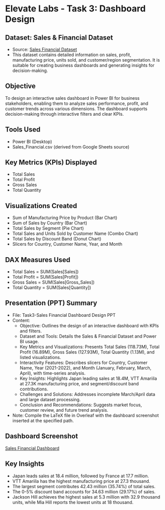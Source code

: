 # Elevate Labs - Task 3: Dashboard Design

## Dataset: Sales & Financial Dataset
- Source: [Sales Financial Dataset](https://docs.google.com/spreadsheets/d/1to3LFd9oPVt--ruuxmVcOGLnDpuGS16-/edit?gid=437804108#gid=437804108)
- This dataset contains detailed information on sales, profit, manufacturing price, units sold, and customer/region segmentation. It is suitable for creating business dashboards and generating insights for decision-making.

## Objective
To design an interactive sales dashboard in Power BI for business stakeholders, enabling them to analyze sales performance, profit, and customer trends across various dimensions. The dashboard supports decision-making through interactive filters and clear KPIs.

## Tools Used
- Power BI (Desktop)
- Sales_Financial.csv (derived from Google Sheets source)

## Key Metrics (KPIs) Displayed
- Total Sales
- Total Profit
- Gross Sales
- Total Quantity

## Visualizations Created
- Sum of Manufacturing Price by Product (Bar Chart)
- Sum of Sales by Country (Bar Chart)
- Total Sales by Segment (Pie Chart)
- Total Sales and Units Sold by Customer Name (Combo Chart)
- Total Sales by Discount Band (Donut Chart)
- Slicers for Country, Customer Name, Year, and Month

## DAX Measures Used
- Total Sales = SUM(Sales[Sales])
- Total Profit = SUM(Sales[Profit])
- Gross Sales = SUM(Sales[Gross_Sales])
- Total Quantity = SUM(Sales[Quantity])

## Presentation (PPT) Summary
- File: Task3-Sales Financial Dashboard Design PPT
- Content:
  - Objective: Outlines the design of an interactive dashboard with KPIs and filters.
  - Dataset and Tools: Details the Sales & Financial Dataset and Power BI usage.
  - Key Metrics and Visualizations: Presents Total Sales (118.73M), Total Profit (16.89M), Gross Sales (127.93M), Total Quantity (1.13M), and listed visualizations.
  - Interactivity Features: Describes slicers for Country, Customer Name, Year (2021-2022), and Month (January, February, March, April), with time-series analysis.
  - Key Insights: Highlights Japan leading sales at 18.4M, VTT Amariila at 27.3K manufacturing price, and segment/discount band contributions.
  - Challenges and Solutions: Addresses incomplete March/April data and large dataset processing.
  - Conclusion and Recommendations: Suggests market focus, customer review, and future trend analysis.
- Note: Compile the LaTeX file in Overleaf with the dashboard screenshot inserted at the specified path.

## Dashboard Screenshot
[Sales Financial Dashboard](https://github.com/Bagiliabdulrahman/Elevate-Labs---Task-2-Data-Visualization-Storytelling/blob/main/Screenshot%202025-08-06%20223846.png)
## Key Insights
- Japan leads sales at 18.4 million, followed by France at 17.7 million.
- VTT Amariila has the highest manufacturing price at 27.3 thousand.
- The largest segment contributes 42.43 million (35.74%) of total sales.
- The 0-5% discount band accounts for 34.63 million (29.17%) of sales.
- Jackson Hill achieves the highest sales at 5.3 million with 32.9 thousand units, while Mia Hill reports the lowest units at 18 thousand.
